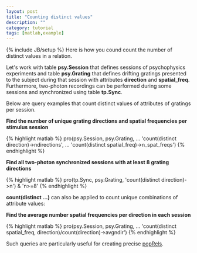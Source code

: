 ```yaml
---
layout: post
title: "Counting distinct values"
description: ""
category: tutorial
tags: [matlab,example]
---
```

{% include JB/setup %}
Here is how you cound count the number of distinct values in a relation.

Let's work with table **psy.Session** that defines sessions of psychophysics experiments and table **psy.Grating** that defines drifting gratings presented to the subject during that session with attributes **direction** and **spatial_freq**.  Furthermore, two-photon recordings can be performed during some sessions and synchronized using table **tp.Sync**.

Below are query examples that count distinct values of attributes of gratings per session.

**Find the number of unique grating directions and spatial frequencies per stimulus session**

{% highlight matlab %}
pro(psy.Session, psy.Grating, ...
  'count(distinct direction)->ndirections', ...
  'count(distinct spatial_freq)->n_spat_freqs')
{% endhighlight %}

__Find all two-photon synchronized sessions with at least 8 grating directions__

{% highlight matlab %}
pro(tp.Sync, psy.Grating, 'count(distinct direction)->n') & 'n>=8'
{% endhighlight %}

**count(distinct ...)** can also be applied to count unique combinations of attribute values:

**Find the average number spatial frequencies per direction in each session**

{% highlight matlab %}
pro(psy.Session, psy.Grating, ...
 'count(distinct spatial_freq, direction)/count(direction)->avgndir')
{% endhighlight %}

Such queries are particularly useful for creating precise [popRels](https://github.com/datajoint/datajoint-matlab/wiki/Populating-computed-data). 
